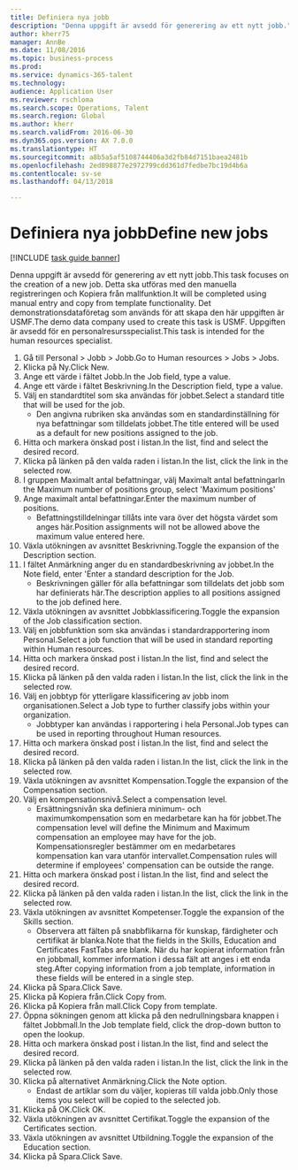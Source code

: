 ```yaml
--- 
title: Definiera nya jobb
description: "Denna uppgift är avsedd för generering av ett nytt jobb."
author: kherr75
manager: AnnBe
ms.date: 11/08/2016
ms.topic: business-process
ms.prod: 
ms.service: dynamics-365-talent
ms.technology: 
audience: Application User
ms.reviewer: rschloma
ms.search.scope: Operations, Talent
ms.search.region: Global
ms.author: kherr
ms.search.validFrom: 2016-06-30
ms.dyn365.ops.version: AX 7.0.0
ms.translationtype: HT
ms.sourcegitcommit: a8b5a5af5108744406a3d2fb84d7151baea2481b
ms.openlocfilehash: 2ed898877e2972799cdd361d7fedbe7bc19d4b6a
ms.contentlocale: sv-se
ms.lasthandoff: 04/13/2018

---
```

# <a name="define-new-jobs"></a><span data-ttu-id="4d9c2-103">Definiera nya jobb</span><span class="sxs-lookup"><span data-stu-id="4d9c2-103">Define new jobs</span></span>

[!INCLUDE [task guide banner](../../includes/task-guide-banner.md)]

<span data-ttu-id="4d9c2-104">Denna uppgift är avsedd för generering av ett nytt jobb.</span><span class="sxs-lookup"><span data-stu-id="4d9c2-104">This task focuses on the creation of a new job.</span></span> <span data-ttu-id="4d9c2-105">Detta ska utföras med den manuella registreringen och Kopiera från mallfunktion.</span><span class="sxs-lookup"><span data-stu-id="4d9c2-105">It will be completed using manual entry and copy from template functionality.</span></span> <span data-ttu-id="4d9c2-106">Det demonstrationsdataföretag som används för att skapa den här uppgiften är USMF.</span><span class="sxs-lookup"><span data-stu-id="4d9c2-106">The demo data company used to create this task is USMF.</span></span> <span data-ttu-id="4d9c2-107">Uppgiften är avsedd för en personalresursspecialist.</span><span class="sxs-lookup"><span data-stu-id="4d9c2-107">This task is intended for the human resources specialist.</span></span>

1. <span data-ttu-id="4d9c2-108">Gå till Personal > Jobb > Jobb.</span><span class="sxs-lookup"><span data-stu-id="4d9c2-108">Go to Human resources > Jobs > Jobs.</span></span>
2. <span data-ttu-id="4d9c2-109">Klicka på Ny.</span><span class="sxs-lookup"><span data-stu-id="4d9c2-109">Click New.</span></span>
3. <span data-ttu-id="4d9c2-110">Ange ett värde i fältet Jobb.</span><span class="sxs-lookup"><span data-stu-id="4d9c2-110">In the Job field, type a value.</span></span>
4. <span data-ttu-id="4d9c2-111">Ange ett värde i fältet Beskrivning.</span><span class="sxs-lookup"><span data-stu-id="4d9c2-111">In the Description field, type a value.</span></span>
5. <span data-ttu-id="4d9c2-112">Välj en standardtitel som ska användas för jobbet.</span><span class="sxs-lookup"><span data-stu-id="4d9c2-112">Select a standard title that will be used for the job.</span></span> 
    * <span data-ttu-id="4d9c2-113">Den angivna rubriken ska användas som en standardinställning för nya befattningar som tilldelats jobbet.</span><span class="sxs-lookup"><span data-stu-id="4d9c2-113">The title entered will be used as a default for new positions assigned to the job.</span></span>  
6. <span data-ttu-id="4d9c2-114">Hitta och markera önskad post i listan.</span><span class="sxs-lookup"><span data-stu-id="4d9c2-114">In the list, find and select the desired record.</span></span>
7. <span data-ttu-id="4d9c2-115">Klicka på länken på den valda raden i listan.</span><span class="sxs-lookup"><span data-stu-id="4d9c2-115">In the list, click the link in the selected row.</span></span>
8. <span data-ttu-id="4d9c2-116">I gruppen Maximalt antal befattningar, välj Maximalt antal befattningar</span><span class="sxs-lookup"><span data-stu-id="4d9c2-116">In the Maximum number of positions group, select 'Maximum positions'</span></span>
9. <span data-ttu-id="4d9c2-117">Ange maximalt antal befattningar.</span><span class="sxs-lookup"><span data-stu-id="4d9c2-117">Enter the maximum number of positions.</span></span> 
    * <span data-ttu-id="4d9c2-118">Befattningstilldelningar tillåts inte vara över det högsta värdet som anges här.</span><span class="sxs-lookup"><span data-stu-id="4d9c2-118">Position assignments will not be allowed above the maximum value entered here.</span></span>  
10. <span data-ttu-id="4d9c2-119">Växla utökningen av avsnittet Beskrivning.</span><span class="sxs-lookup"><span data-stu-id="4d9c2-119">Toggle the expansion of the Description section.</span></span>
11. <span data-ttu-id="4d9c2-120">I fältet Anmärkning anger du en standardbeskrivning av jobbet.</span><span class="sxs-lookup"><span data-stu-id="4d9c2-120">In the Note field, enter 'Enter a standard description for the Job.</span></span>
    * <span data-ttu-id="4d9c2-121">Beskrivningen gäller för alla befattningar som tilldelats det jobb som har definierats här.</span><span class="sxs-lookup"><span data-stu-id="4d9c2-121">The description applies to all positions assigned to the job defined here.</span></span>  
12. <span data-ttu-id="4d9c2-122">Växla utökningen av avsnittet Jobbklassificering.</span><span class="sxs-lookup"><span data-stu-id="4d9c2-122">Toggle the expansion of the Job classification section.</span></span>
13. <span data-ttu-id="4d9c2-123">Välj en jobbfunktion som ska användas i standardrapportering inom Personal.</span><span class="sxs-lookup"><span data-stu-id="4d9c2-123">Select a job function that will be used in standard reporting within Human resources.</span></span>
14. <span data-ttu-id="4d9c2-124">Hitta och markera önskad post i listan.</span><span class="sxs-lookup"><span data-stu-id="4d9c2-124">In the list, find and select the desired record.</span></span>
15. <span data-ttu-id="4d9c2-125">Klicka på länken på den valda raden i listan.</span><span class="sxs-lookup"><span data-stu-id="4d9c2-125">In the list, click the link in the selected row.</span></span>
16. <span data-ttu-id="4d9c2-126">Välj en jobbtyp för ytterligare klassificering av jobb inom organisationen.</span><span class="sxs-lookup"><span data-stu-id="4d9c2-126">Select a Job type to further classify jobs within your organization.</span></span> 
    * <span data-ttu-id="4d9c2-127">Jobbtyper kan användas i rapportering i hela Personal.</span><span class="sxs-lookup"><span data-stu-id="4d9c2-127">Job types can be used in reporting throughout Human resources.</span></span>  
17. <span data-ttu-id="4d9c2-128">Hitta och markera önskad post i listan.</span><span class="sxs-lookup"><span data-stu-id="4d9c2-128">In the list, find and select the desired record.</span></span>
18. <span data-ttu-id="4d9c2-129">Klicka på länken på den valda raden i listan.</span><span class="sxs-lookup"><span data-stu-id="4d9c2-129">In the list, click the link in the selected row.</span></span>
19. <span data-ttu-id="4d9c2-130">Växla utökningen av avsnittet Kompensation.</span><span class="sxs-lookup"><span data-stu-id="4d9c2-130">Toggle the expansion of the Compensation section.</span></span>
20. <span data-ttu-id="4d9c2-131">Välj en kompensationsnivå.</span><span class="sxs-lookup"><span data-stu-id="4d9c2-131">Select a compensation level.</span></span>
    * <span data-ttu-id="4d9c2-132">Ersättningsnivån ska definiera minimum- och maximumkompensation som en medarbetare kan ha för jobbet.</span><span class="sxs-lookup"><span data-stu-id="4d9c2-132">The compensation level will define the Minimum and Maximum compensation an employee may have for the job.</span></span> <span data-ttu-id="4d9c2-133">Kompensationsregler bestämmer om en medarbetares kompensation kan vara utanför intervallet.</span><span class="sxs-lookup"><span data-stu-id="4d9c2-133">Compensation rules will determine if employees' compensation can be outside the range.</span></span>  
21. <span data-ttu-id="4d9c2-134">Hitta och markera önskad post i listan.</span><span class="sxs-lookup"><span data-stu-id="4d9c2-134">In the list, find and select the desired record.</span></span>
22. <span data-ttu-id="4d9c2-135">Klicka på länken på den valda raden i listan.</span><span class="sxs-lookup"><span data-stu-id="4d9c2-135">In the list, click the link in the selected row.</span></span>
23. <span data-ttu-id="4d9c2-136">Växla utökningen av avsnittet Kompetenser.</span><span class="sxs-lookup"><span data-stu-id="4d9c2-136">Toggle the expansion of the Skills section.</span></span>
    * <span data-ttu-id="4d9c2-137">Observera att fälten på snabbflikarna för kunskap, färdigheter och certifikat är blanka.</span><span class="sxs-lookup"><span data-stu-id="4d9c2-137">Note that the fields in the Skills, Education and Certificates FastTabs are blank.</span></span> <span data-ttu-id="4d9c2-138">När du har kopierat information från en jobbmall, kommer information i dessa fält att anges i ett enda steg.</span><span class="sxs-lookup"><span data-stu-id="4d9c2-138">After copying information from a job template, information in these fields will be entered in a single step.</span></span>   
24. <span data-ttu-id="4d9c2-139">Klicka på Spara.</span><span class="sxs-lookup"><span data-stu-id="4d9c2-139">Click Save.</span></span>
25. <span data-ttu-id="4d9c2-140">Klicka på Kopiera från.</span><span class="sxs-lookup"><span data-stu-id="4d9c2-140">Click Copy from.</span></span>
26. <span data-ttu-id="4d9c2-141">Klicka på Kopiera från mall.</span><span class="sxs-lookup"><span data-stu-id="4d9c2-141">Click Copy from template.</span></span>
27. <span data-ttu-id="4d9c2-142">Öppna sökningen genom att klicka på den nedrullningsbara knappen i fältet Jobbmall.</span><span class="sxs-lookup"><span data-stu-id="4d9c2-142">In the Job template field, click the drop-down button to open the lookup.</span></span>
28. <span data-ttu-id="4d9c2-143">Hitta och markera önskad post i listan.</span><span class="sxs-lookup"><span data-stu-id="4d9c2-143">In the list, find and select the desired record.</span></span>
29. <span data-ttu-id="4d9c2-144">Klicka på länken på den valda raden i listan.</span><span class="sxs-lookup"><span data-stu-id="4d9c2-144">In the list, click the link in the selected row.</span></span>
30. <span data-ttu-id="4d9c2-145">Klicka på alternativet Anmärkning.</span><span class="sxs-lookup"><span data-stu-id="4d9c2-145">Click the Note option.</span></span>
    * <span data-ttu-id="4d9c2-146">Endast de artiklar som du väljer, kopieras till valda jobb.</span><span class="sxs-lookup"><span data-stu-id="4d9c2-146">Only those items you select will be copied to the selected job.</span></span>    
31. <span data-ttu-id="4d9c2-147">Klicka på OK.</span><span class="sxs-lookup"><span data-stu-id="4d9c2-147">Click OK.</span></span>
32. <span data-ttu-id="4d9c2-148">Växla utökningen av avsnittet Certifikat.</span><span class="sxs-lookup"><span data-stu-id="4d9c2-148">Toggle the expansion of the Certificates section.</span></span>
33. <span data-ttu-id="4d9c2-149">Växla utökningen av avsnittet Utbildning.</span><span class="sxs-lookup"><span data-stu-id="4d9c2-149">Toggle the expansion of the Education section.</span></span>
34. <span data-ttu-id="4d9c2-150">Klicka på Spara.</span><span class="sxs-lookup"><span data-stu-id="4d9c2-150">Click Save.</span></span>


